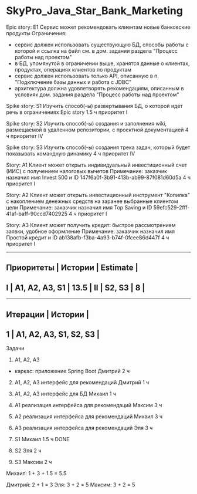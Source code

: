 # SkyPro_Java_Star_Bank_Marketing

Epic story: E1
Сервис может рекомендовать клиентам новые банковские продукты
Ограничения:
- сервис должен использовать существующую БД, способы работы с которой и ссылка на файл см. в дом. задании раздела "Процесс работы над проектом"
- в БД, упомянутой в ограничении выше, хранятся данные о клиентах, продуктах, операциях клиентов по продуктам
- сервис должен использовать только API, описанную в п. "Подключение базы данных и работа с JDBC"
- архитектура должна удовлетворять рекомендациям, описанным в условиях дом. задания раздела "Процесс работы над проектом"

Spike story: S1
Изучить способ(-ы) развертывания БД, о которой идет речь в ограничениях Epic story
1.5 ч
приоритет I

Spike story: S2
Изучить способ(-ы) создания и заполнения wiki, размещаемой в удаленном репозитории, с проектной документацией
4 ч
приоритет IV

Spike story: S3
Изучить способ(-ы) создания трека задач, который будет показывать командную динамику
4 ч
приоритет IV

Story: A1
Клиент может открыть индивидуальный инвестиционный счет (ИИС) с получением налоговых вычетов
Примечание: заказчик назначил имя Invest 500 и ID 147f6a0f-3b91-413b-ab99-87f081d60d5a
4 ч
приоритет I

Story: A2
Клиент может открыть инвестиционный инструмент "Копилка" с накоплением денежных средств на заранее выбранные клиентом цели
Примечание: заказчик назначил имя Top Saving и ID 59efc529-2fff-41af-baff-90ccd7402925
4 ч
приоритет I

Story: A3
Клиент может получить кредит: быстрое рассмотрением заявки, удобное оформление
Примечание: заказчик назначил имя Простой кредит и ID ab138afb-f3ba-4a93-b74f-0fcee86d447f
4 ч
приоритет I

---------------------------------------------
Приоритеты  | Истории           | Estimate  |
---------------------------------------------
I           | A1, A2, A3, S1    | 13.5      |
II          | S2, S3            | 8         |
---------------------------------------------

-----------------------------------------
Итерации    | Истории                   |
-----------------------------------------
1           | A1, A2, A3, S1, S2, S3    |
-----------------------------------------

Задачи

1. A1, A2, A3
- каркас: приложение Spring Boot
Дмитрий
2 ч

2. A1, A2, A3
интерфейс для рекомендаций
Дмитрий
1 ч

3. A1, A2, A3
интерфейс для БД
Михаил
1 ч

4. A1
реализация интерфейса для рекомендаций
Максим
3 ч

5. A2
реализация интерфейса для рекомендаций
Михаил
3 ч

6. A3
реализация интерфейса для рекомендаций
Эля
3 ч

7. S1
Михаил
1.5 ч
DONE

8. S2
Эля
2 ч

9. S3
Максим
2 ч

Михаил: 1 + 3 + 1.5 = 5.5

Дмитрий: 2 + 1 = 3
Эля: 3 + 2 = 5
Максим: 3 + 2 = 5
